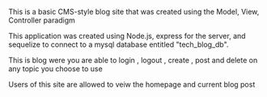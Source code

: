 This is a basic CMS-style blog site that was created using the Model, View, Controller paradigm

This application was created using Node.js, express for the server, and sequelize to connect to a mysql database entitled "tech_blog_db".

This is blog were you are able to login , logout , create , post and delete on any topic you choose to use 

Users of this site are allowed to veiw the homepage and current blog post
